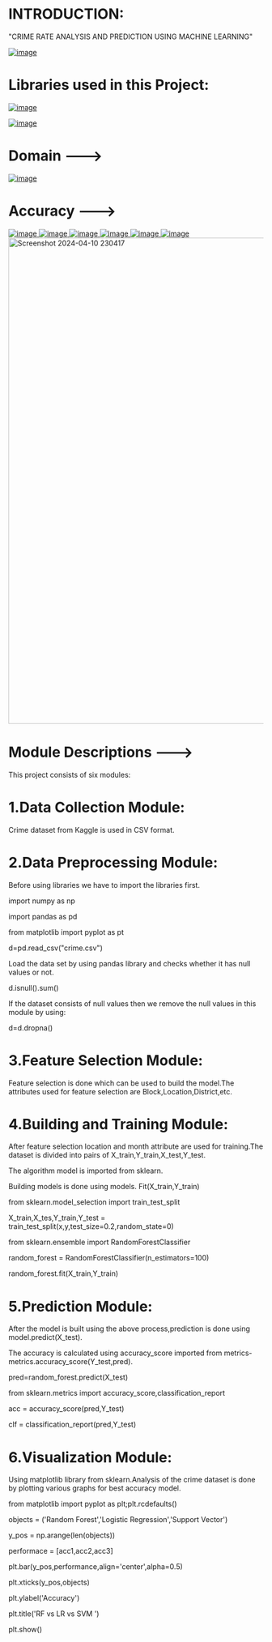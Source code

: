 # INTRODUCTION:
"CRIME RATE ANALYSIS AND PREDICTION USING MACHINE LEARNING"

[
![image](https://github.com/Maheshreddy1356/Crime-Rate-Analysis-AndPrediction-Using-Machine-Learning/assets/123810091/0d0dff6f-815b-4716-ad3a-1e11711cdf77)
](url)

# Libraries used in this Project:
[
![image](https://github.com/Maheshreddy1356/Crime-Rate-Analysis-AndPrediction-Using-Machine-Learning/assets/123810091/2051a31a-6242-4ef7-8d20-bd6f3d997a9f)
](url)

[
![image](https://github.com/Maheshreddy1356/Crime-Rate-Analysis-AndPrediction-Using-Machine-Learning/assets/123810091/ab799e8b-1ea7-4573-b18f-4ae52e2ee7cd)
](url)
# Domain --->
[
![image](https://github.com/Maheshreddy1356/Crime-Rate-Analysis-AndPrediction-Using-Machine-Learning/assets/123810091/83901c4b-722c-47ee-908a-42bad2b322fa)
](url)
# Accuracy --->
[
![image](https://github.com/Maheshreddy1356/Crime-Rate-Analysis-AndPrediction-Using-Machine-Learning/assets/123810091/5584d84d-38ae-4d92-9812-a92c1db91dcc)
](url)   [
![image](https://github.com/Maheshreddy1356/Crime-Rate-Analysis-AndPrediction-Using-Machine-Learning/assets/123810091/4d53ba70-9859-4a00-8cc8-403500712b49)
](url)     [
![image](https://github.com/Maheshreddy1356/Crime-Rate-Analysis-AndPrediction-Using-Machine-Learning/assets/123810091/f4cce7f4-92bc-4c6a-b658-ab339cf12d0f)
](url)       [
![image](https://github.com/Maheshreddy1356/Crime-Rate-Analysis-AndPrediction-Using-Machine-Learning/assets/123810091/4d53ba70-9859-4a00-8cc8-403500712b49)
](url)     [
![image](https://github.com/Maheshreddy1356/Crime-Rate-Analysis-AndPrediction-Using-Machine-Learning/assets/123810091/7c533c1a-dde3-4853-b264-f443e5290d44)
](url)      [
![image](https://github.com/Maheshreddy1356/Crime-Rate-Analysis-AndPrediction-Using-Machine-Learning/assets/123810091/4f39aa44-36a2-4193-9ec4-09fd7de5bcb3)
](url)          <img width="960" alt="Screenshot 2024-04-10 230417" src="https://github.com/Maheshreddy1356/Crime-Rate-Analysis-AndPrediction-Using-Machine-Learning/assets/123810091/852e672d-3504-48ec-8d60-c5c86b6e048e">
# Module Descriptions --->

This project consists of six modules:

# 1.Data Collection Module:

Crime dataset from Kaggle is used in CSV format.

# 2.Data Preprocessing Module:

Before using libraries we have to import the libraries first.

import numpy as np

import pandas as pd

from matplotlib import pyplot as pt

d=pd.read_csv("crime.csv")

Load the data set by using pandas library and checks whether it has null values or not.

d.isnull().sum()

If the dataset consists of null values then we remove the null values in this module by using:

d=d.dropna()

# 3.Feature Selection Module:

Feature selection is done which can be used to build the model.The attributes used for feature selection  are Block,Location,District,etc.

# 4.Building and Training Module:

After feature selection location and month attribute are used for training.The dataset is divided into pairs of X_train,Y_train,X_test,Y_test.

The algorithm model is imported from sklearn.

Building models is done using models. Fit(X_train,Y_train)

from sklearn.model_selection import train_test_split

X_train,X_tes,Y_train,Y_test = train_test_split(x,y,test_size=0.2,random_state=0)

from sklearn.ensemble import RandomForestClassifier

random_forest = RandomForestClassifier(n_estimators=100)

random_forest.fit(X_train,Y_train)

# 5.Prediction Module:

After the model is built using the above process,prediction is done using model.predict(X_test).

The accuracy is calculated using accuracy_score imported from metrics-metrics.accuracy_score(Y_test,pred).

pred=random_forest.predict(X_test)

from sklearn.metrics import accuracy_score,classification_report

acc = accuracy_score(pred,Y_test)

clf = classification_report(pred,Y_test)

# 6.Visualization Module:

Using matplotlib library from sklearn.Analysis of the crime dataset is done by plotting various graphs for best accuracy model.

from matplotlib import pyplot as plt;plt.rcdefaults()

objects = ('Random Forest','Logistic Regression','Support Vector')

y_pos = np.arange(len(objects))

performace = [acc1,acc2,acc3]

plt.bar(y_pos,performance,align='center',alpha=0.5)

plt.xticks(y_pos,objects)

plt.ylabel('Accuracy')

plt.title('RF vs LR vs SVM ')

plt.show()











